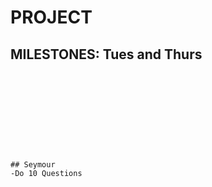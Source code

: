 # PROJECT



## MILESTONES: Tues and Thurs

~~~~~~~~~~~ Cassidy's zone ~~~~~~~~~~~










## Seymour 
-Do 10 Questions 













~~~~~~~~~~~~~~~~~~~~~~~~~~~~~~~~~~~~~~~~
